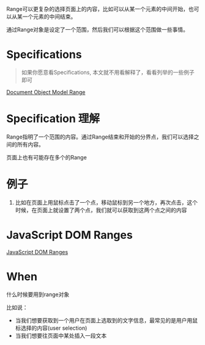 Range可以更复杂的选择页面上的内容，比如可以从某一个元素的中间开始，也可以从某一个元素的中间结束。

通过Range对象是设定了一个范围，然后我们可以根据这个范围做一些事情。

# Specifications

> 如果你愿意看Specifications, 本文就不用看解释了，看看列举的一些例子即可

[Document Object Model Range](https://www.w3.org/TR/DOM-Level-2-Traversal-Range/ranges.html#Level-2-Range-Interface)

# Specification 理解
Range指明了一个范围的内容。通过Range结束和开始的分界点，我们可以选择之间的所有内容。

页面上也有可能存在多个的Range

# 例子

1. 比如在页面上用鼠标点击了一个点，移动鼠标到另一个地方，再次点击，这个时候，在页面上就设置了两个点，我们就可以获取到这两个点之间的内容

# JavaScript DOM Ranges

[JavaScript DOM Ranges](http://www.wrox.com/WileyCDA/Section/JavaScript-DOM-Ranges.id-292301.html)

# When
什么时候要用到range对象

比如说：
* 当我们想要获取到一个用户在页面上选取到的文字信息，最常见的是用户用鼠标选择的内容(user selection)
* 当我们想要往页面中某处插入一段文本
